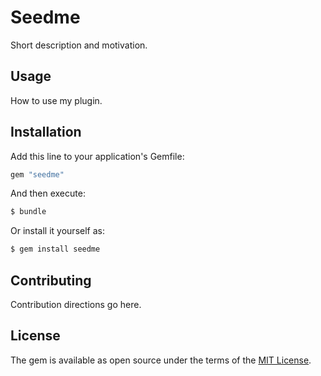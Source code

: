 # Seedme
Short description and motivation.

## Usage
How to use my plugin.

## Installation
Add this line to your application's Gemfile:

```ruby
gem "seedme"
```

And then execute:
```bash
$ bundle
```

Or install it yourself as:
```bash
$ gem install seedme
```

## Contributing
Contribution directions go here.

## License
The gem is available as open source under the terms of the [MIT License](https://opensource.org/licenses/MIT).
